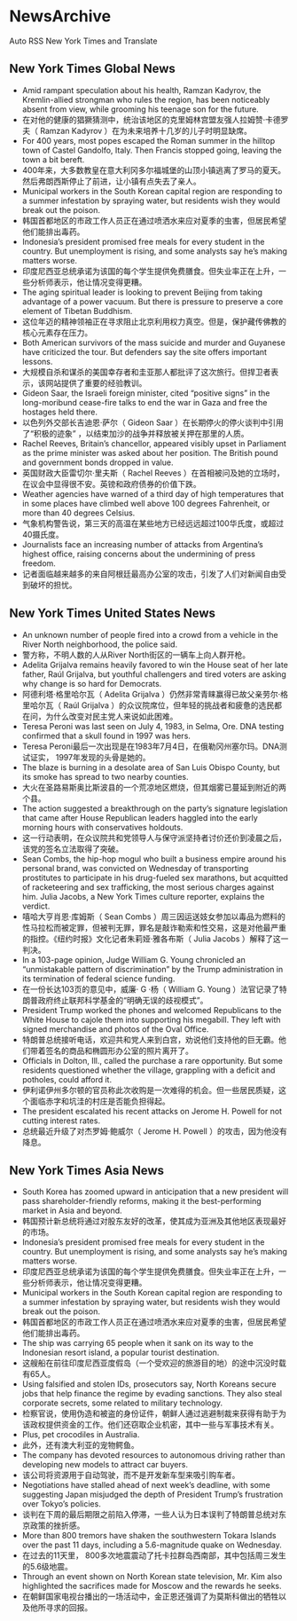 # NewsArchive
Auto RSS New York Times and Translate

## New York Times Global News
* Amid rampant speculation about his health, Ramzan Kadyrov, the Kremlin-allied strongman who rules the region, has been noticeably absent from view, while grooming his teenage son for the future.
* 在对他的健康的猖獗猜测中，统治该地区的克里姆林宫盟友强人拉姆赞·卡德罗夫（ Ramzan Kadyrov ）在为未来培养十几岁的儿子时明显缺席。
* For 400 years, most popes escaped the Roman summer in the hilltop town of Castel Gandolfo, Italy. Then Francis stopped going, leaving the town a bit bereft.
* 400年来，大多数教皇在意大利冈多尔福城堡的山顶小镇逃离了罗马的夏天。然后弗朗西斯停止了前进，让小镇有点失去了亲人。
* Municipal workers in the South Korean capital region are responding to a summer infestation by spraying water, but residents wish they would break out the poison.
* 韩国首都地区的市政工作人员正在通过喷洒水来应对夏季的虫害，但居民希望他们能排出毒药。
* Indonesia’s president promised free meals for every student in the country. But unemployment is rising, and some analysts say he’s making matters worse.
* 印度尼西亚总统承诺为该国的每个学生提供免费膳食。但失业率正在上升，一些分析师表示，他让情况变得更糟。
* The aging spiritual leader is looking to prevent Beijing from taking advantage of a power vacuum. But there is pressure to preserve a core element of Tibetan Buddhism.
* 这位年迈的精神领袖正在寻求阻止北京利用权力真空。但是，保护藏传佛教的核心元素存在压力。
* Both American survivors of the mass suicide and murder and Guyanese have criticized the tour. But defenders say the site offers important lessons.
* 大规模自杀和谋杀的美国幸存者和圭亚那人都批评了这次旅行。但捍卫者表示，该网站提供了重要的经验教训。
* Gideon Saar, the Israeli foreign minister, cited “positive signs” in the long-moribund cease-fire talks to end the war in Gaza and free the hostages held there.
* 以色列外交部长吉迪恩·萨尔（ Gideon Saar ）在长期停火的停火谈判中引用了“积极的迹象” ，以结束加沙的战争并释放被关押在那里的人质。
* Rachel Reeves, Britain’s chancellor, appeared visibly upset in Parliament as the prime minister was asked about her position. The British pound and government bonds dropped in value.
* 英国财政大臣雷切尔·里夫斯（ Rachel Reeves ）在首相被问及她的立场时，在议会中显得很不安。英镑和政府债券的价值下跌。
* Weather agencies have warned of a third day of high temperatures that in some places have climbed well above 100 degrees Fahrenheit, or more than 40 degrees Celsius.
* 气象机构警告说，第三天的高温在某些地方已经远远超过100华氏度，或超过40摄氏度。
* Journalists face an increasing number of attacks from Argentina’s highest office, raising concerns about the undermining of press freedom.
* 记者面临越来越多的来自阿根廷最高办公室的攻击，引发了人们对新闻自由受到破坏的担忧。

## New York Times United States News
* An unknown number of people fired into a crowd from a vehicle in the River North neighborhood, the police said.
* 警方称，不明人数的人从River North街区的一辆车上向人群开枪。
* Adelita Grijalva remains heavily favored to win the House seat of her late father, Raúl Grijalva, but youthful challengers and tired voters are asking why change is so hard for Democrats.
* 阿德利塔·格里哈尔瓦（ Adelita Grijalva ）仍然非常青睐赢得已故父亲劳尔·格里哈尔瓦（ Raúl Grijalva ）的众议院席位，但年轻的挑战者和疲惫的选民都在问，为什么改变对民主党人来说如此困难。
* Teresa Peroni was last seen on July 4, 1983, in Selma, Ore. DNA testing confirmed that a skull found in 1997 was hers.
* Teresa Peroni最后一次出现是在1983年7月4日，在俄勒冈州塞尔玛。DNA测试证实， 1997年发现的头骨是她的。
* The blaze is burning in a desolate area of San Luis Obispo County, but its smoke has spread to two nearby counties.
* 大火在圣路易斯奥比斯波县的一个荒凉地区燃烧，但其烟雾已蔓延到附近的两个县。
* The action suggested a breakthrough on the party’s signature legislation that came after House Republican leaders haggled into the early morning hours with conservatives holdouts.
* 这一行动表明，在众议院共和党领导人与保守派坚持者讨价还价到凌晨之后，该党的签名立法取得了突破。
* Sean Combs, the hip-hop mogul who built a business empire around his personal brand, was convicted on Wednesday of transporting prostitutes to participate in his drug-fueled sex marathons, but acquitted of racketeering and sex trafficking, the most serious charges against him. Julia Jacobs, a New York Times culture reporter, explains the verdict.
* 嘻哈大亨肖恩·库姆斯（ Sean Combs ）周三因运送妓女参加以毒品为燃料的性马拉松而被定罪，但被判无罪，罪名是敲诈勒索和性交易，这是对他最严重的指控。《纽约时报》文化记者朱莉娅·雅各布斯（ Julia Jacobs ）解释了这一判决。
* In a 103-page opinion, Judge William G. Young chronicled an “unmistakable pattern of discrimination” by the Trump administration in its termination of federal science funding.
* 在一份长达103页的意见中，威廉· G ·杨（ William G. Young ）法官记录了特朗普政府终止联邦科学基金的“明确无误的歧视模式”。
* President Trump worked the phones and welcomed Republicans to the White House to cajole them into supporting his megabill. They left with signed merchandise and photos of the Oval Office.
* 特朗普总统接听电话，欢迎共和党人来到白宫，劝说他们支持他的巨无霸。他们带着签名的商品和椭圆形办公室的照片离开了。
* Officials in Dolton, Ill., called the purchase a rare opportunity. But some residents questioned whether the village, grappling with a deficit and potholes, could afford it.
* 伊利诺伊州多尔顿的官员称此次收购是一次难得的机会。但一些居民质疑，这个面临赤字和坑洼的村庄是否能负担得起。
* The president escalated his recent attacks on Jerome H. Powell for not cutting interest rates.
* 总统最近升级了对杰罗姆·鲍威尔（ Jerome H. Powell ）的攻击，因为他没有降息。

## New York Times Asia News
* South Korea has zoomed upward in anticipation that a new president will pass shareholder-friendly reforms, making it the best-performing market in Asia and beyond.
* 韩国预计新总统将通过对股东友好的改革，使其成为亚洲及其他地区表现最好的市场。
* Indonesia’s president promised free meals for every student in the country. But unemployment is rising, and some analysts say he’s making matters worse.
* 印度尼西亚总统承诺为该国的每个学生提供免费膳食。但失业率正在上升，一些分析师表示，他让情况变得更糟。
* Municipal workers in the South Korean capital region are responding to a summer infestation by spraying water, but residents wish they would break out the poison.
* 韩国首都地区的市政工作人员正在通过喷洒水来应对夏季的虫害，但居民希望他们能排出毒药。
* The ship was carrying 65 people when it sank on its way to the Indonesian resort island, a popular tourist destination.
* 这艘船在前往印度尼西亚度假岛（一个受欢迎的旅游目的地）的途中沉没时载有65人。
* Using falsified and stolen IDs, prosecutors say, North Koreans secure jobs that help finance the regime by evading sanctions. They also steal corporate secrets, some related to military technology.
* 检察官说，使用伪造和被盗的身份证件，朝鲜人通过逃避制裁来获得有助于为该政权提供资金的工作。他们还窃取企业机密，其中一些与军事技术有关。
* Plus, pet crocodiles in Australia.
* 此外，还有澳大利亚的宠物鳄鱼。
* The company has devoted resources to autonomous driving rather than developing new models to attract car buyers.
* 该公司将资源用于自动驾驶，而不是开发新车型来吸引购车者。
* Negotiations have stalled ahead of next week’s deadline, with some suggesting Japan misjudged the depth of President Trump’s frustration over Tokyo’s policies.
* 谈判在下周的最后期限之前陷入停滞，一些人认为日本误判了特朗普总统对东京政策的挫折感。
* More than 800 tremors have shaken the southwestern Tokara Islands over the past 11 days, including a 5.6-magnitude quake on Wednesday.
* 在过去的11天里， 800多次地震震动了托卡拉群岛西南部，其中包括周三发生的5.6级地震。
* Through an event shown on North Korean state television, Mr. Kim also highlighted the sacrifices made for Moscow and the rewards he seeks.
* 在朝鲜国家电视台播出的一场活动中，金正恩还强调了为莫斯科做出的牺牲以及他所寻求的回报。

